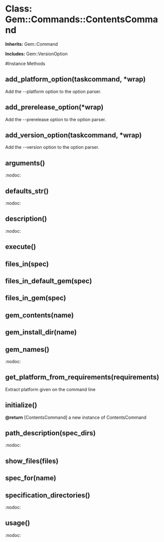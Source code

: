 # Class: Gem::Commands::ContentsCommand
**Inherits:** Gem::Command
    
**Includes:** Gem::VersionOption
  




#Instance Methods
## add_platform_option(taskcommand, *wrap) [](#method-i-add_platform_option)
Add the --platform option to the option parser.

## add_prerelease_option(*wrap) [](#method-i-add_prerelease_option)
Add the --prerelease option to the option parser.

## add_version_option(taskcommand, *wrap) [](#method-i-add_version_option)
Add the --version option to the option parser.

## arguments() [](#method-i-arguments)
:nodoc:

## defaults_str() [](#method-i-defaults_str)
:nodoc:

## description() [](#method-i-description)
:nodoc:

## execute() [](#method-i-execute)

## files_in(spec) [](#method-i-files_in)

## files_in_default_gem(spec) [](#method-i-files_in_default_gem)

## files_in_gem(spec) [](#method-i-files_in_gem)

## gem_contents(name) [](#method-i-gem_contents)

## gem_install_dir(name) [](#method-i-gem_install_dir)

## gem_names() [](#method-i-gem_names)
:nodoc:

## get_platform_from_requirements(requirements) [](#method-i-get_platform_from_requirements)
Extract platform given on the command line

## initialize() [](#method-i-initialize)

**@return** [ContentsCommand] a new instance of ContentsCommand

## path_description(spec_dirs) [](#method-i-path_description)
:nodoc:

## show_files(files) [](#method-i-show_files)

## spec_for(name) [](#method-i-spec_for)

## specification_directories() [](#method-i-specification_directories)
:nodoc:

## usage() [](#method-i-usage)
:nodoc:

